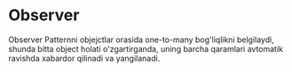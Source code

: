 # Observer

Observer Patternni objejctlar orasida one-to-many bog'liqlikni belgilaydi, shunda bitta object holati o'zgartirganda,
uning barcha qaramlari avtomatik ravishda xabardor qilinadi va yangilanadi.
